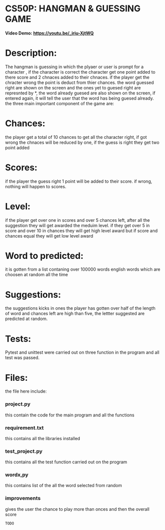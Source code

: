 # CS50P: HANGMAN & GUESSING GAME
#### Video Demo:  <https://youtu.be/_iriu-XjtWQ>
# Description:
The hangman is guessing in which the plyaer or user is prompt for a character , if the character is correct the character get one point added to there score and 2 chnaces added to their chnaces. if the player get the chracter wrong the point is deduct from thier chances.
the word guessed right are shown on the screen and the ones yet to guesed right are represnted by *, the word already guesed are also shown on the screen, if entered again, it will tell the user that the word has being guesed already.
 the three main important component of the game are:
# Chances:
the player get a total of 10 chances to get all the character right, if got wrong the chnaces will be reduced by one, if the guess is right they get two point added
# Scores:
if the player the guess right 1 point will be added to their score. if wrong, nothing will happen to scores.
# Level:
if the player get over one in scores and over 5 chances left, after all the suggestion they will get awarded the meduim level. if they get over 5 in score and over 10 in chances they will get high level award but if score and chances equal they will get low level award
# Word to predicted:
it is gotten from a list contaning over 100000 words english words which are choosen at random all the time
# Suggestions:
the suggestions kicks in ones the player has gotten over half of the length of word and chances left are high than five, the lettter suggested are predicted at random.
# Tests:
Pytest and unittest were carried out on three function in the program and all test was passed.
# Files:
the file here include:
### project.py
this contain the code for the main program and all the functions
### requirement.txt
this contains all the libraries installed
### test_project.py
this contains all the test function carried out on the program
### wordx,py
this contains list of the all the word selected from random

### improvements
gives the user the chance to play more than onces and then the overall score

    TODO